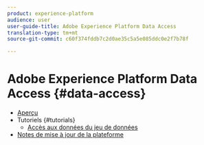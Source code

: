 ```yaml
---
product: experience-platform
audience: user
user-guide-title: Adobe Experience Platform Data Access
translation-type: tm+mt
source-git-commit: c60f374fddb7c2d0ae35c5a5e085ddc0e2f7b78f

---
```



# Adobe Experience Platform Data Access {#data-access}

- [Aperçu](home.md)
- Tutoriels {#tutorials}
   - [Accès aux données du jeu de données](tutorials/dataset-data.md)
- [Notes de mise à jour de la plateforme](https://www.adobe.com/go/platform-release-notes-en)